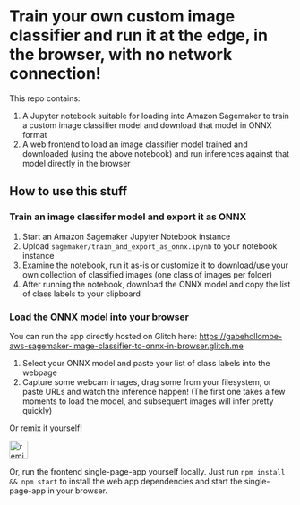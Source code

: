 # Train your own custom image classifier and run it at the edge, in the browser, with no network connection!

This repo contains:

1.  A Jupyter notebook suitable for loading into Amazon Sagemaker to train a custom image classifier model and download that model in ONNX format
2.  A web frontend to load an image classifier model trained and downloaded (using the above notebook) and run inferences against that model directly in the browser

## How to use this stuff

### Train an image classifer model and export it as ONNX
1. Start an Amazon Sagemaker Jupyter Notebook instance
2. Upload `sagemaker/train_and_export_as_onnx.ipynb` to your notebook instance
3. Examine the notebook, run it as-is or customize it to download/use your own collection of classified images (one class of images per folder)
4. After running the notebook, download the ONNX model and copy the list of class labels to your clipboard


### Load the ONNX model into your browser

You can run the app directly hosted on Glitch here: https://gabehollombe-aws-sagemaker-image-classifier-to-onnx-in-browser.glitch.me

1. Select your ONNX model and paste your list of class labels into the webpage
2. Capture some webcam images, drag some from your filesystem, or paste URLs and watch the inference happen! (The first one takes a few moments to load the model, and subsequent images will infer pretty quickly)

Or remix it yourself! 

<!-- Remix Button -->
<a href="https://glitch.com/edit/#!/remix/gabehollombe-aws-sagemaker-image-classifier-to-onnx-in-browser">
  <img src="https://cdn.glitch.com/2bdfb3f8-05ef-4035-a06e-2043962a3a13%2Fremix%402x.png?1513093958726" alt="remix this" height="33">
</a>

Or, run the frontend single-page-app yourself locally. Just run `npm install && npm start` to install the web app dependencies and start the single-page-app in your browser.
